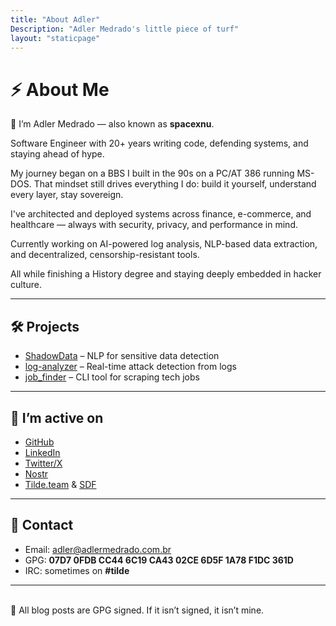 ```yaml
---
title: "About Adler"
Description: "Adler Medrado's little piece of turf"
layout: "staticpage"
---
```


# ⚡️ About Me

👾 I’m Adler Medrado — also known as __spacexnu__.

Software Engineer with 20+ years writing code, defending systems, and staying ahead of hype.

My journey began on a BBS I built in the 90s on a PC/AT 386 running MS-DOS. That mindset still drives everything I do: build it yourself, understand every layer, stay sovereign.

I've architected and deployed systems across finance, e-commerce, and healthcare — always with security, privacy, and performance in mind.

Currently working on AI-powered log analysis, NLP-based data extraction, and decentralized, censorship-resistant tools.

All while finishing a History degree and staying deeply embedded in hacker culture.

---

## 🛠️ Projects

- [ShadowData](https://github.com/spacexnu/ShadowData) – NLP for sensitive data detection
- [log-analyzer](https://github.com/spacexnu/log-analyzer) – Real-time attack detection from logs
- [job_finder](https://github.com/spacexnu/job_finder) – CLI tool for scraping tech jobs

---

## 💾 I’m active on

- [GitHub](https://github.com/spacexnu)
- [LinkedIn](https://linkedin.com/in/adlermedrado)
- [Twitter/X](https://x.com/spacexnu)
- [Nostr](https://nostr.build/u/spacexnu)
- [Tilde.team](https://tilde.team) & [SDF](https://sdf.org)

---

## 📧 Contact

- Email: [adler@adlermedrado.com.br](mailto:adler@adlermedrado.com.br)
- GPG: __07D7 0FDB CC44 6C19 CA43 02CE 6D5F 1A78 F1DC 361D__
- IRC: sometimes on __#tilde__

---
<br />
🔏 All blog posts are GPG signed. If it isn’t signed, it isn’t mine.
